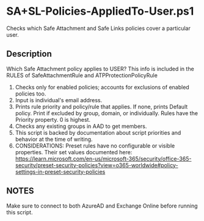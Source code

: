 # SA+SL-Policies-AppliedTo-User.ps1

 Checks which Safe Attachment and Safe Links policies cover a particular user.

## Description
 Which Safe Attachment policy applies to USER? This info is included in the RULES of SafeAttachmentRule and ATPProtectionPolicyRule
1. Checks only for enabled policies; accounts for exclusions of enabled policies too.
2. Input is individual's email address.
3. Prints rule priority and policy/rule that applies. If none, prints Default policy. Print if excluded by group, domain, or individually. Rules have the Priority property. 0 is highest.
4. Checks any existing groups in AAD to get members.
5. This script is backed by documentation about script priorities and behavior at the time of writing.
6. CONSIDERATIONS: Preset rules have no configurable or visible properties. Their set values documented here:
       https://learn.microsoft.com/en-us/microsoft-365/security/office-365-security/preset-security-policies?view=o365-worldwide#policy-settings-in-preset-security-policies

## NOTES
Make sure to connect to both AzureAD and Exchange Online before running this script.
